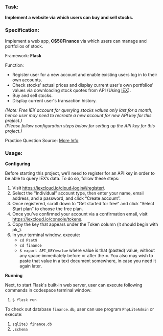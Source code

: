 ### Task: ###
**Implement a website via which users can buy and sell stocks.**

### Specification: ###
Implement a web app, **C$50Finance** via which users can manage and portfolios of stock.

Framework: **Flask**

Function:
- Register user for a new account and enable existing users log in to their own accounts.
- Check stocks' actual prices and display current user's own portfolios' values via downloading stock quotes from API (Using [IEX](https://iexcloud.io/cloud-login#/)).
- Buy and sell stocks.
- Display current user's transaction history.  

*(Note: Free IEX account for querying stocks values only last for a month, hence user may need to recreate a new account for new API key for this project.)* <br>
*(Please follow configuration steps below for setting up the API key for this project.)*

Practice Question Source: [More Info](https://cs50.harvard.edu/x/2022/psets/9/finance/)

### Usage: ###
**Configuring**

Before starting this project, we’ll need to register for an API key in order to be able to query IEX’s data. To do so, follow these steps:

1. Visit https://iexcloud.io/cloud-login#/register/.
2. Select the “Individual” account type, then enter your name, email address, and a password, and click “Create account”.
3. Once registered, scroll down to “Get started for free” and click “Select Start plan” to choose the free plan.
4. Once you’ve confirmed your account via a confirmation email, visit https://iexcloud.io/console/tokens.
5. Copy the key that appears under the Token column (it should begin with pk_).
6. In your terminal window, execute:
   - `cd Pset9`
   - `cd finance`
   - `$ export API_KEY=value`
   where value is that (pasted) value, without any space immediately before or after the =. You also may wish to paste that value in a text document somewhere, in case you need it again later.

**Running**

Next, to start Flask's built-in web server, user can execute following commands in codespace terminal window:
1. `$ flask run`

To check out database `finance.db`, user can use program `PhpLiteAdmin` or execute:
1. `sqlite3 finance.db`
2. `.schema`
